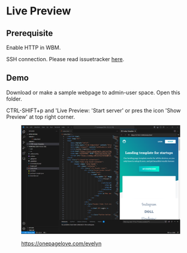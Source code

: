 # Live Preview

## Prerequisite

Enable HTTP in WBM.

SSH connection. Please read issuetracker [here](https://github.com/WAGO/vscode-server/issues/5).

## Demo

Download or make a sample webpage to admin-user space. Open this folder.

CTRL-SHIFT+p and 'Live Preview: 'Start server' or pres the icon 'Show Preview' at top right corner.

<figure><img src="../.gitbook/assets/image.png" alt=""><figcaption><p><a href="https://onepagelove.com/evelyn">https://onepagelove.com/evelyn</a></p></figcaption></figure>



##
